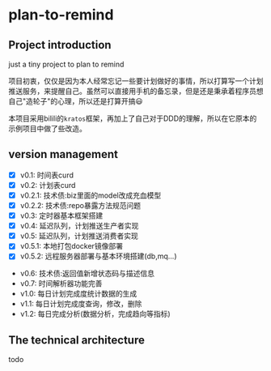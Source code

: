 # plan-to-remind

## Project introduction

just a tiny project to plan to remind

项目初衷，仅仅是因为本人经常忘记一些要计划做好的事情，所以打算写一个计划推送服务，来提醒自己。虽然可以直接用手机的备忘录，但是还是秉承着程序员想自己"造轮子"的心理，所以还是打算开搞😃

本项目采用bilili的`kratos`框架，再加上了自己对于DDD的理解，所以在它原本的示例项目中做了些改造。

## version management

- [x] v0.1: 时间表curd
- [x] v0.2: 计划表curd
- [x] v0.2.1: 技术债:biz里面的model改成充血模型
- [x] v0.2.2: 技术债:repo暴露方法规范问题
- [x] v0.3: 定时器基本框架搭建
- [x] v0.4: 延迟队列，计划推送生产者实现
- [x] v0.5: 延迟队列，计划推送消费者实现
- [x] v0.5.1: 本地打包docker镜像部署
- [x] v0.5.2: 远程服务器部署与基本环境搭建(db,mq...)
- v0.6: 技术债:返回值新增状态码与描述信息
- v0.7: 时间解析器功能完善
- v1.0: 每日计划完成度统计数据的生成
- v1.1: 每日计划完成度查询，修改，删除
- v1.2: 每日完成分析(数据分析，完成趋向等指标)

## The technical architecture

todo